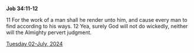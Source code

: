 **Job 34:11-12**

11 For the work of a man shall he render unto him, and cause every man to find according to his ways. 12 Yea, surely God will not do wickedly, neither will the Almighty pervert judgment.

[Tuesday 02-July, 2024](https://getbible.net/kjv/Job/34/11-12)
